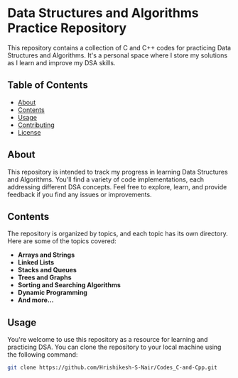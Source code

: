 # Data Structures and Algorithms Practice Repository

This repository contains a collection of C and C++ codes for practicing Data Structures and Algorithms. It's a personal space where I store my solutions as I learn and improve my DSA skills.

## Table of Contents

- [About](#about)
- [Contents](#contents)
- [Usage](#usage)
- [Contributing](#contributing)
- [License](#license)

## About

This repository is intended to track my progress in learning Data Structures and Algorithms. You'll find a variety of code implementations, each addressing different DSA concepts. Feel free to explore, learn, and provide feedback if you find any issues or improvements.

## Contents

The repository is organized by topics, and each topic has its own directory. Here are some of the topics covered:

- **Arrays and Strings**
- **Linked Lists**
- **Stacks and Queues**
- **Trees and Graphs**
- **Sorting and Searching Algorithms**
- **Dynamic Programming**
- **And more...**

## Usage

You're welcome to use this repository as a resource for learning and practicing DSA. You can clone the repository to your local machine using the following command:

```bash
git clone https://github.com/Hrishikesh-S-Nair/Codes_C-and-Cpp.git
